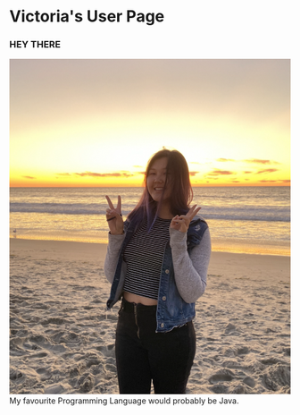 # Victoria's User Page
### HEY THERE
![My image](https://github.com/vedeeva/vedeeva.github.io/blob/main/img/IMG_0524.jpeg)
My favourite Programming Language would probably be Java.
